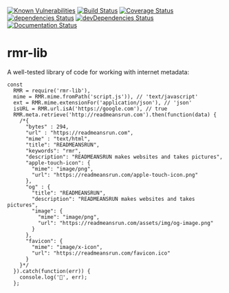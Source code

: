 [![Known Vulnerabilities](https://snyk.io/test/npm/rmr-lib/badge.svg)](https://snyk.io/test/npm/rmr-lib) [![Build Status](https://travis-ci.org/davidfmiller/rmr-lib.svg?branch=master)](https://travis-ci.org/davidfmiller/rmr-lib) [![Coverage Status](https://coveralls.io/repos/github/davidfmiller/rmr-lib/badge.svg?branch=master)](https://coveralls.io/github/davidfmiller/rmr-lib?branch=master) [![dependencies Status](https://david-dm.org/davidfmiller/rmr-lib/status.svg)](https://david-dm.org/davidfmiller/rmr-lib) [![devDependencies Status](https://david-dm.org/davidfmiller/rmr-lib/dev-status.svg)](https://david-dm.org/davidfmiller/rmr-lib?type=dev) [![Documentation Status](https://readthedocs.org/projects/rmr-lib/badge/?version=latest)](http://rmr-lib.readthedocs.io/en/latest/?badge=latest)


# rmr-lib

A well-tested library of code for working with internet metadata:

    const
      RMR = require('rmr-lib'),
      mime = RMR.mime.fromPath('script.js')), // 'text/javascript'
      ext = RMR.mime.extensionFor('application/json'), // 'json'
      isURL = RMR.url.isA('https://google.com'), // true 
      RMR.meta.retrieve('http://readmeansrun.com').then(function(data) {
        /*{
          "bytes" : 294,
          "url" : "https://readmeansrun.com",
          "mime" : "text/html",
          "title": "READMEANSRUN",
          "keywords": "rmr",
          "description": "READMEANSRUN makes websites and takes pictures",
          "apple-touch-icon": {
            "mime": "image/png",
            "url": "https://readmeansrun.com/apple-touch-icon.png"
          },
          "og" : {
            "title": "READMEANSRUN",
            "description": "READMEANSRUN makes websites and takes pictures",
            "image": {
              "mime": "image/png",
              "url": "https://readmeansrun.com/assets/img/og-image.png"
            }
          },
          "favicon": {
            "mime": "image/x-icon",
            "url": "https://readmeansrun.com/favicon.ico"
          }
        }*/
      }).catch(function(err)) {
        console.log('🚫', err);
      };